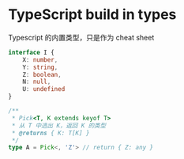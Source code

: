 # TypeScript build in types
Typescript 的内置类型，只是作为 cheat sheet

```ts
interface I {
	X: number,
	Y: string,
	Z: boolean,
	N: null,
	U: undefined
}
```

```ts
/**
 * Pick<T, K extends keyof T>
 * 从 T 中选出 K，返回 K 的类型
 * @returns { K: T[K] }
 */
type A = Pick<, 'Z'> // return { Z: any }
```